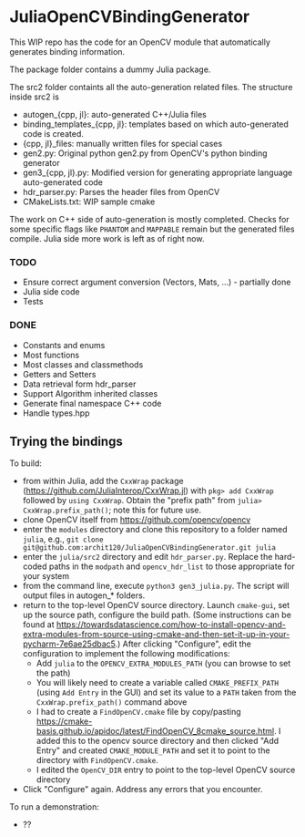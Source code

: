 # JuliaOpenCVBindingGenerator

This WIP repo has the code for an OpenCV module that automatically generates binding information. 

The package folder contains a dummy Julia package. 

The src2 folder containts all the auto-generation related files. The structure inside src2 is 
 - autogen_{cpp, jl}: auto-generated C++/Julia files
 - binding_templates_{cpp, jl}: templates based on which auto-generated code is created.
 - {cpp, jl}_files: manually written files for special cases
 - gen2.py: Original python gen2.py from OpenCV's python binding generator
 - gen3_{cpp, jl}.py: Modified version for generating appropriate language auto-generated code
 - hdr_parser.py: Parses the header files from OpenCV
 - CMakeLists.txt: WIP sample cmake

The work on C++ side of auto-generation is mostly completed. Checks for some specific flags like `PHANTOM` and `MAPPABLE` remain but the generated files compile. Julia side more work is left as of right now. 

### TODO
 - Ensure correct argument conversion (Vectors, Mats, ...) - partially done
 - Julia side code
 - Tests


### DONE
 - Constants and enums
 - Most functions
 - Most classes and classmethods
 - Getters and Setters
 - Data retrieval form hdr_parser
 - Support Algorithm inherited classes
 - Generate final namespace C++ code
 - Handle types.hpp

## Trying the bindings

To build:

- from within Julia, add the `CxxWrap` package (https://github.com/JuliaInterop/CxxWrap.jl) with `pkg> add CxxWrap` followed by `using CxxWrap`. Obtain the "prefix path" from `julia> CxxWrap.prefix_path()`; note this for future use.
- clone OpenCV itself from https://github.com/opencv/opencv
- enter the `modules` directory and clone this repository to a folder named `julia`, e.g., `git clone git@github.com:archit120/JuliaOpenCVBindingGenerator.git julia`
- enter the `julia/src2` directory and edit `hdr_parser.py`. Replace the hard-coded paths in the `modpath` and `opencv_hdr_list` to those appropriate for your system
- from the command line, execute `python3 gen3_julia.py`. The script will output files in autogen_* folders. 
- return to the top-level OpenCV source directory. Launch `cmake-gui`, set up the source path, configure the build path. (Some instructions can be found at https://towardsdatascience.com/how-to-install-opencv-and-extra-modules-from-source-using-cmake-and-then-set-it-up-in-your-pycharm-7e6ae25dbac5.) After clicking "Configure", edit the configuration to implement the following modifications:
  + Add `julia` to the `OPENCV_EXTRA_MODULES_PATH` (you can browse to set the path)
  + You will likely need to create a variable called `CMAKE_PREFIX_PATH` (using `Add Entry` in the GUI) and set its value to a `PATH` taken from the `CxxWrap.prefix_path()` command above
  + I had to create a `FindOpenCV.cmake` file by copy/pasting https://cmake-basis.github.io/apidoc/latest/FindOpenCV_8cmake_source.html. I added this to the opencv source directory and then clicked "Add Entry" and created `CMAKE_MODULE_PATH` and set it to point to the directory with `FindOpenCV.cmake`.
  + I edited the `OpenCV_DIR` entry to point to the top-level OpenCV source directory
- Click "Configure" again. Address any errors that you encounter.
  
  

To run a demonstration:
- ??
